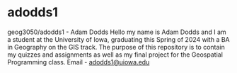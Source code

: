 # adodds1
geog3050/adodds1 - Adam Dodds
Hello my name is Adam Dodds and I am a student at the University of Iowa, graduating this Spring of 2024 with a BA in Geography on the GIS track. The purpose of this repository is to contain my quizzes and assignments as well as my final project for the Geospatial Programming class.
Email - adodds1@uiowa.edu
